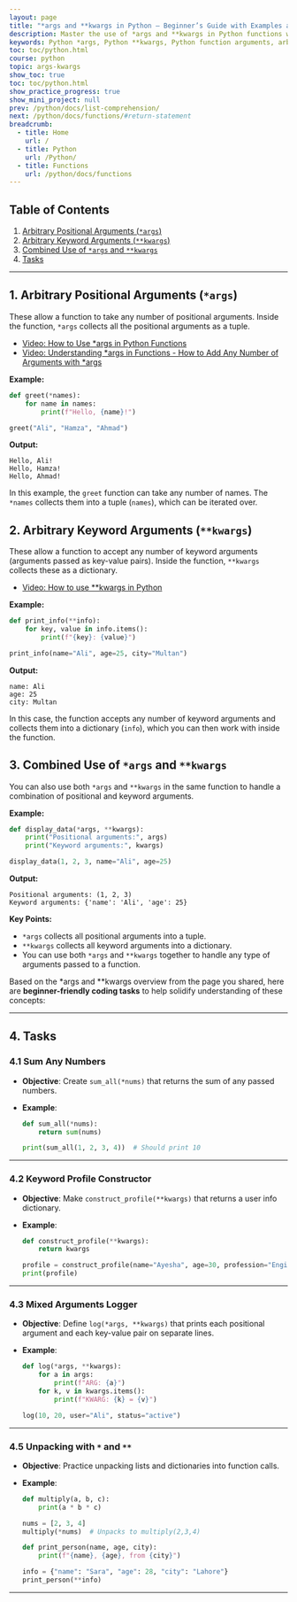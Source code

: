 ```yaml
---
layout: page
title: "*args and **kwargs in Python – Beginner’s Guide with Examples and Coding Tasks" 
description: Master the use of *args and **kwargs in Python functions with this beginner-friendly guide. Learn how to handle arbitrary positional and keyword arguments, combine them, and apply unpacking with practical examples and coding exercises. Perfect for students and new Python programmers.  
keywords: Python *args, Python **kwargs, Python function arguments, arbitrary arguments Python, Python function examples, Python unpacking, beginner Python functions, Python coding tasks, learn Python functions, Python programming
toc: toc/python.html
course: python
topic: args-kwargs
show_toc: true
toc: toc/python.html
show_practice_progress: true
show_mini_project: null
prev: /python/docs/list-comprehension/
next: /python/docs/functions/#return-statement
breadcrumb:
  - title: Home
    url: /
  - title: Python
    url: /Python/
  - title: Functions
    url: /python/docs/functions
---
```


## Table of Contents

1. [Arbitrary Positional Arguments (`*args`)](#1-arbitrary-positional-arguments-args)
2. [Arbitrary Keyword Arguments (`**kwargs`)](#2-arbitrary-keyword-arguments-kwargs)
3. [Combined Use of `*args` and `**kwargs`](#3-combined-use-of-args-and-kwargs)
4. [Tasks](#4-tasks)

---

## 1. Arbitrary Positional Arguments (`*args`)
   
These allow a function to take any number of positional arguments. Inside the function, `*args` collects all the positional arguments as a tuple.

- [Video: How to Use *args in Python Functions](https://www.youtube.com/watch?v=7ejTzBybkw4&list=PLKYRx0Ibk7Vi-CC7ik98qT0VKK0F7ikja&index=5)
- [Video: Understanding *args in Functions - How to Add Any Number of Arguments with *args](https://www.youtube.com/watch?v=0noa3Sgxmg8&list=PLKYRx0Ibk7Vi-CC7ik98qT0VKK0F7ikja&index=6)

**Example:**
```python
def greet(*names):
    for name in names:
        print(f"Hello, {name}!")

greet("Ali", "Hamza", "Ahmad")
```
**Output:**
```
Hello, Ali!
Hello, Hamza!
Hello, Ahmad!
```

In this example, the `greet` function can take any number of names. The `*names` collects them into a tuple (`names`), which can be iterated over.

## 2. Arbitrary Keyword Arguments (`**kwargs`)

These allow a function to accept any number of keyword arguments (arguments passed as key-value pairs). Inside the function, `**kwargs` collects these as a dictionary.

- [Video: How to use **kwargs in Python](https://www.youtube.com/watch?v=_NMaZ9EO0zI&list=PLKYRx0Ibk7Vi-CC7ik98qT0VKK0F7ikja&index=2)

**Example:**
```python
def print_info(**info):
    for key, value in info.items():
        print(f"{key}: {value}")

print_info(name="Ali", age=25, city="Multan")
```
**Output:**
```
name: Ali
age: 25
city: Multan
```

In this case, the function accepts any number of keyword arguments and collects them into a dictionary (`info`), which you can then work with inside the function.

## 3. Combined Use of `*args` and `**kwargs`

You can also use both `*args` and `**kwargs` in the same function to handle a combination of positional and keyword arguments.

**Example:**
```python
def display_data(*args, **kwargs):
    print("Positional arguments:", args)
    print("Keyword arguments:", kwargs)

display_data(1, 2, 3, name="Ali", age=25)
```
**Output:**
```
Positional arguments: (1, 2, 3)
Keyword arguments: {'name': 'Ali', 'age': 25}
```

**Key Points:**
- `*args` collects all positional arguments into a tuple.
- `**kwargs` collects all keyword arguments into a dictionary.
- You can use both `*args` and `**kwargs` together to handle any type of arguments passed to a function.

Based on the \*args and \*\*kwargs overview from the page you shared, here are **beginner-friendly coding tasks** to help solidify understanding of these concepts:

---

## 4. Tasks

### 4.1 **Sum Any Numbers**

* **Objective**: Create `sum_all(*nums)` that returns the sum of any passed numbers.
* **Example**:

  ```python
  def sum_all(*nums):
      return sum(nums)

  print(sum_all(1, 2, 3, 4))  # Should print 10
  ```

---

### 4.2 **Keyword Profile Constructor**

* **Objective**: Make `construct_profile(**kwargs)` that returns a user info dictionary.
* **Example**:

  ```python
  def construct_profile(**kwargs):
      return kwargs

  profile = construct_profile(name="Ayesha", age=30, profession="Engineer")
  print(profile)
  ```

---

### 4.3 **Mixed Arguments Logger**

* **Objective**: Define `log(*args, **kwargs)` that prints each positional argument and each key-value pair on separate lines.
* **Example**:

  ```python
  def log(*args, **kwargs):
      for a in args:
          print(f"ARG: {a}")
      for k, v in kwargs.items():
          print(f"KWARG: {k} = {v}")

  log(10, 20, user="Ali", status="active")
  ```

---

### 4.5 **Unpacking with `*` and `**`**

* **Objective**: Practice unpacking lists and dictionaries into function calls.
* **Example**:

  ```python
  def multiply(a, b, c):
      print(a * b * c)

  nums = [2, 3, 4]
  multiply(*nums)  # Unpacks to multiply(2,3,4)

  def print_person(name, age, city):
      print(f"{name}, {age}, from {city}")

  info = {"name": "Sara", "age": 28, "city": "Lahore"}
  print_person(**info)
  ```

---


